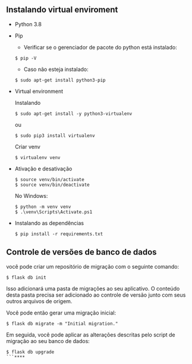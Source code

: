 ## Instalando virtual enviroment

- Python 3.8
- Pip
  - Verificar se o gerenciador de pacote do python está instalado:
  ```
  $ pip -V
  ```
  - Caso não esteja instalado:
  ```
  $ sudo apt-get install python3-pip
  ```

- Virtual environment

  Instalando

	```
  $ sudo apt-get install -y python3-virtualenv
  ```

  ou

  ```
  $ sudo pip3 install virtualenv
  ```

  Criar venv

	```
  $ virtualenv venv
  ```

- Ativação e desativação
	```
  $ source venv/bin/activate
	$ source venv/bin/deactivate
  ```

  No Windows:
    ```
    $ python -m venv venv
    $ .\venv\Scripts\Activate.ps1
    ```

- Instalando as dependências

  ```
  $ pip install -r requirements.txt
  ```

## Controle de versões de banco de dados
você pode criar um repositório de migração com o seguinte comando:
```
$ flask db init
```
Isso adicionará uma pasta de migrações ao seu aplicativo. O conteúdo desta pasta precisa ser adicionado ao controle de versão junto com seus outros arquivos de origem.

Você pode então gerar uma migração inicial:
```
$ flask db migrate -m "Initial migration."
```

Em seguida, você pode aplicar as alterações descritas pelo script de migração ao seu banco de dados:
```
$ flask db upgrade
```****